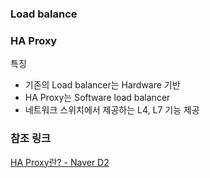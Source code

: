 ### Load balance



### HA Proxy

특징
- 기존의 Load balancer는 Hardware 기반
- HA Proxy는 Software load balancer
- 네트워크 스위치에서 제공하는 L4, L7 기능 제공

### 참조 링크

[HA Proxy란? - Naver D2](https://d2.naver.com/helloworld/284659)